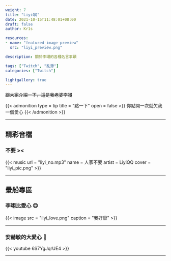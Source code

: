 ```yaml
---
weight: 7
title: "LiyiQQ"
date: 2021-10-15T11:48:01+08:00
draft: false
author: Kr1s

resources:
- name: "featured-image-preview"
  src: "liyi_preview.png"

description: 關於李翊的各種名言事蹟

tags: ["Twitch", "亂源"]
categories: ["Twitch"]

lightgallery: true
---
```



<!--more-->

~~跟大家介紹一下，這是我老婆李翊~~

{{< admonition type = tip title = "點一下" open = false >}}
你點開一次就欠我一個愛心
{{< /admonition >}}

--- 

## 精彩音檔
### 不要 ><

{{< music url = "liyi_no.mp3" name = 人家不要 artist = LiyiQQ cover = "liyi_pic.png" >}}


--- 

## 暈船專區
### 李翊比愛心 😍

{{< image src = "liyi_love.png" caption = "我好暈" >}}

---

### 安赫敏的大愛心 💖
{{< youtube 6S7YgJqrUE4 >}}

---


